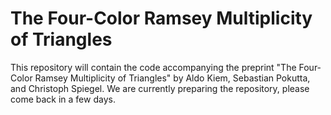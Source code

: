 # The Four-Color Ramsey Multiplicity of Triangles
This repository will contain the code accompanying the preprint "The Four-Color Ramsey Multiplicity of Triangles" by Aldo Kiem, Sebastian Pokutta, and Christoph Spiegel. We are currently preparing the repository, please come back in a few days.
